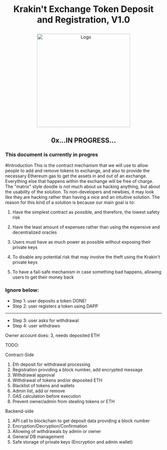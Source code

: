 # <p align="center">Krakin't Exchange Token Deposit and Registration, V1.0</p>
<p align="center">
  <img src="https://raw.githubusercontent.com/krakintgithub/misc/master/doodles/Cr12CDF58-E2DD-42CB-9E91-11220CD6F27F.jpeg" width="300px" title="Logo">
</p>


## <p align="center">0x...IN PROGRESS...
</p>




### This document is currently in progres

#Introduction
This is the contract mechanism that we will use to allow people to add and remove tokens to exchange, and also to provide the necessary Ethereum gas to get the assets in and out of an exchange. Everything else that happens within the exchange will be free of charge. The "matrix" style doodle is not much about us hacking anything, but about the usability of the solution. To non-developers and newbies, it may look like they are hacking rather than having a nice and an intuitive solution. The reason for this kind of a solution is because our main goal is to:

1. Have the simplest contract as possible, and therefore, the lowest safety risk

2. Have the least amount of expenses rather than using the expensive and decentralized oracles

3. Users must have as much power as possible without exposing their private keys

4. To disable any potential risk that may involve the theft using the Krakin't private keys

5. To have a fail-safe mechanism in case something bad happens, allowing users to get their money back






### Ignore below:
- Step 1: user deposits a token DONE!
- Step 2: user registers a token using DAPP

-------------

- Step 3: user asks for withdrawal
- Step 4: user withdraws

Owner account does: 3, needs deposited ETH


TODO:

Contract-Side

1. Eth deposit for withdrawal processing
2. Registration providing a block number, add encrypted message
3. Withdrawal approval
4. Withdrawal of tokens and/or deposited ETH
5. Blacklist of tokens and wallets
6. Admin list, add or remove
7. GAS calculation before execution
8. Prevent owner/admin from stealing tokens or ETH

Backend-side
1. API call to blockchain to get deposit data providing a block number
2. Encryption/Decryption/Confirmation
3. Allowing of withdrawals by admin or owner
4. General DB management
5. Safe storage of private keys (Encryption and admin wallet)
